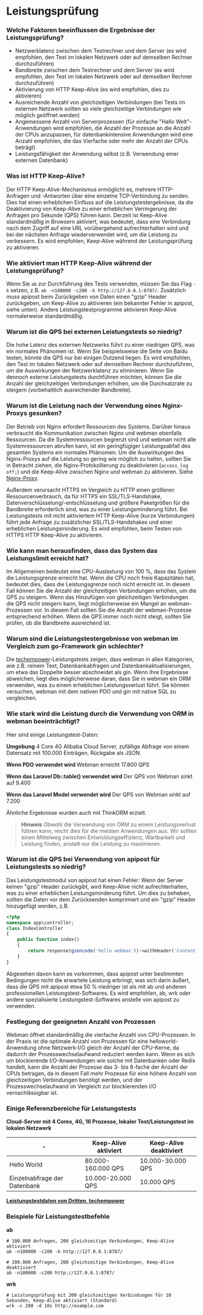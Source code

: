 # Leistungsprüfung

### Welche Faktoren beeinflussen die Ergebnisse der Leistungsprüfung?
* Netzwerklatenz zwischen dem Testrechner und dem Server (es wird empfohlen, den Test im lokalen Netzwerk oder auf demselben Rechner durchzuführen)
* Bandbreite zwischen dem Testrechner und dem Server (es wird empfohlen, den Test im lokalen Netzwerk oder auf demselben Rechner durchzuführen)
* Aktivierung von HTTP Keep-Alive (es wird empfohlen, dies zu aktivieren)
* Ausreichende Anzahl von gleichzeitigen Verbindungen (bei Tests im externen Netzwerk sollten so viele gleichzeitige Verbindungen wie möglich geöffnet werden)
* Angemessene Anzahl von Serverprozessen (für einfache "Hallo Welt"-Anwendungen wird empfohlen, die Anzahl der Prozesse an die Anzahl der CPUs anzupassen, für datenbankintensive Anwendungen wird eine Anzahl empfohlen, die das Vierfache oder mehr der Anzahl der CPUs beträgt)
* Leistungsfähigkeit der Anwendung selbst (z.B. Verwendung einer externen Datenbank)

### Was ist HTTP Keep-Alive?
Der HTTP Keep-Alive-Mechanismus ermöglicht es, mehrere HTTP-Anfragen und -Antworten über eine einzelne TCP-Verbindung zu senden. Dies hat einen erheblichen Einfluss auf die Leistungstestergebnisse, da die Deaktivierung von Keep-Alive zu einer erheblichen Verringerung der Anfragen pro Sekunde (QPS) führen kann.
Derzeit ist Keep-Alive standardmäßig in Browsern aktiviert, was bedeutet, dass eine Verbindung nach dem Zugriff auf eine URL vorübergehend aufrechterhalten wird und bei der nächsten Anfrage wiederverwendet wird, um die Leistung zu verbessern.
Es wird empfohlen, Keep-Alive während der Leistungsprüfung zu aktivieren.

### Wie aktiviert man HTTP Keep-Alive während der Leistungsprüfung?
Wenn Sie `ab` zur Durchführung des Tests verwenden, müssen Sie das Flag `-k` setzen, z.B. `ab -n100000 -c200 -k http://127.0.0.1:8787/`.
Zusätzlich muss apipost beim Zurückgeben von Daten einen "gzip" Header zurückgeben, um Keep-Alive zu aktivieren (ein bekannter Fehler in apipost, siehe unten).
Andere Leistungstestprogramme aktivieren Keep-Alive normalerweise standardmäßig.

### Warum ist die QPS bei externen Leistungstests so niedrig?
Die hohe Latenz des externen Netzwerks führt zu einer niedrigen QPS, was ein normales Phänomen ist. Wenn Sie beispielsweise die Seite von Baidu testen, könnte die QPS nur bei einigen Dutzend liegen.
Es wird empfohlen, den Test im lokalen Netzwerk oder auf demselben Rechner durchzuführen, um die Auswirkungen der Netzwerklatenz zu eliminieren.
Wenn Sie dennoch externe Leistungstests durchführen möchten, können Sie die Anzahl der gleichzeitigen Verbindungen erhöhen, um die Durchsatzrate zu steigern (vorbehaltlich ausreichender Bandbreite).

### Warum ist die Leistung nach der Verwendung eines Nginx-Proxys gesunken?
Der Betrieb von Nginx erfordert Ressourcen des Systems. Darüber hinaus verbraucht die Kommunikation zwischen Nginx und webman ebenfalls Ressourcen.
Da die Systemressourcen begrenzt sind und webman nicht alle Systemressourcen abrufen kann, ist ein geringfügiger Leistungsabfall des gesamten Systems ein normales Phänomen.
Um die Auswirkungen des Nginx-Proxys auf die Leistung so gering wie möglich zu halten, sollten Sie in Betracht ziehen, die Nginx-Protokollierung zu deaktivieren (`access_log off;`) und die Keep-Alive zwischen Nginx und webman zu aktivieren. Siehe [Nginx-Proxy](nginx-proxy.md).

Außerdem verursacht HTTPS im Vergleich zu HTTP einen größeren Ressourcenverbrauch, da für HTTPS ein SSL/TLS-Handshake, Datenverschlüsselung/-entschlüsselung und größere Paketgrößen für die Bandbreite erforderlich sind, was zu einer Leistungsminderung führt.
Bei Leistungstests mit nicht aktiviertem HTTP Keep-Alive (kurze Verbindungen) führt jede Anfrage zu zusätzlicher SSL/TLS-Handshakes und einer erheblichen Leistungsminderung. Es wird empfohlen, beim Testen von HTTPS HTTP Keep-Alive zu aktivieren.

### Wie kann man herausfinden, dass das System das Leistungslimit erreicht hat?
Im Allgemeinen bedeutet eine CPU-Auslastung von 100 %, dass das System die Leistungsgrenze erreicht hat. Wenn die CPU noch freie Kapazitäten hat, bedeutet dies, dass die Leistungsgrenze noch nicht erreicht ist. In diesem Fall können Sie die Anzahl der gleichzeitigen Verbindungen erhöhen, um die QPS zu steigern.
Wenn das Hinzufügen von gleichzeitigen Verbindungen die QPS nicht steigern kann, liegt möglicherweise ein Mangel an webman-Prozessen vor. In diesem Fall sollten Sie die Anzahl der webman-Prozesse entsprechend erhöhen. Wenn die QPS immer noch nicht steigt, sollten Sie prüfen, ob die Bandbreite ausreichend ist.

### Warum sind die Leistungstestergebnisse von webman im Vergleich zum go-Framework gin schlechter?
Die [techempower](https://www.techempower.com/benchmarks/#section=data-r21&hw=ph&test=db&l=zijnjz-6bj&a=2&f=1ekg-cbcw-2t4w-27wr68-pc0-iv9slc-0-1ekgw-39g-kxs00-o0zk-5jsetl-2x8doc-2)-Leistungstests zeigen, dass webman in allen Kategorien, wie z.B. reinem Text, Datenbankabfragen und Datenbankaktualisierungen, um etwa das Doppelte besser abschneidet als gin.
Wenn Ihre Ergebnisse abweichen, liegt dies möglicherweise daran, dass Sie in webman ein ORM verwenden, was zu einem erheblichen Leistungsverlust führt. Sie können versuchen, webman mit dem nativen PDO und gin mit native SQL zu vergleichen.

### Wie stark wird die Leistung durch die Verwendung von ORM in webman beeinträchtigt?
Hier sind einige Leistungstest-Daten:

**Umgebung**
4 Core 4G Alibaba Cloud Server, zufällige Abfrage von einem Datensatz mit 100.000 Einträgen, Rückgabe als JSON.

**Wenn PDO verwendet wird**
Webman erreicht 17.800 QPS

**Wenn das Laravel Db::table() verwendet wird**
Der QPS von Webman sinkt auf 9.400

**Wenn das Laravel Model verwendet wird**
Der QPS von Webman sinkt auf 7.200

Ähnliche Ergebnisse wurden auch mit ThinkORM erzielt.

> **Hinweis**
> Obwohl die Verwendung von ORM zu einem Leistungsverlust führen kann, reicht dies für die meisten Anwendungen aus. Wir sollten einen Mittelweg zwischen Entwicklungseffizienz, Wartbarkeit und Leistung finden, anstatt nur die Leistung zu maximieren.

### Warum ist die QPS bei Verwendung von apipost für Leistungstests so niedrig?
Das Leistungstestmodul von apipost hat einen Fehler: Wenn der Server keinen "gzip" Header zurückgibt, wird Keep-Alive nicht aufrechterhalten, was zu einer erheblichen Leistungsminderung führt.
Um dies zu beheben, sollten die Daten vor dem Zurücksenden komprimiert und ein "gzip" Header hinzugefügt werden, z.B.
```php
<?php
namespace app\controller;
class IndexController
{
    public function index()
    {
        return response(gzencode('hello webman'))->withHeader('Content-Encoding', 'gzip');
    }
}
```
Abgesehen davon kann es vorkommen, dass apipost unter bestimmten Bedingungen nicht die erwartete Leistung erbringt, was sich darin äußert, dass die QPS mit apipost etwa 50 % niedriger ist als mit ab und anderen professionellen Leistungstest-Softwares. Es wird empfohlen, ab, wrk oder andere spezialisierte Leistungstest-Softwares anstelle von apipost zu verwenden.

### Festlegung der geeigneten Anzahl von Prozessen
Webman öffnet standardmäßig die vierfache Anzahl von CPU-Prozessen. In der Praxis ist die optimale Anzahl von Prozessen für eine helloworld-Anwendung ohne Netzwerk-I/O gleich der Anzahl der CPU-Kerne, da dadurch der Prozesswechselaufwand reduziert werden kann.
Wenn es sich um blockierende I/O-Anwendungen wie solche mit Datenbanken oder Redis handelt, kann die Anzahl der Prozesse das 3- bis 8-fache der Anzahl der CPUs betragen, da in diesem Fall mehr Prozesse für eine höhere Anzahl von gleichzeitigen Verbindungen benötigt werden, und der Prozesswechselaufwand im Vergleich zur blockierenden I/O vernachlässigbar ist.

### Einige Referenzbereiche für Leistungstests

**Cloud-Server mit 4 Cores, 4G, 16 Prozesse, lokaler Test/Leistungstest im lokalen Netzwerk**

| - | Keep-Alive aktiviert | Keep-Alive deaktiviert |
|--|-----|-----|
| Hello World | 80.000-160.000 QPS | 10.000-30.000 QPS |
| Einzelnabfrage der Datenbank | 10.000-20.000 QPS | 10.000 QPS |

[**Leistungstestdaten von Dritten, techempower**](https://www.techempower.com/benchmarks/#section=data-r21&l=zik073-6bj&test=db)

### Beispiele für Leistungstestbefehle

**ab**
```
# 100.000 Anfragen, 200 gleichzeitige Verbindungen, Keep-Alive aktiviert
ab -n100000 -c200 -k http://127.0.0.1:8787/

# 100.000 Anfragen, 200 gleichzeitige Verbindungen, Keep-Alive deaktiviert
ab -n100000 -c200 http://127.0.0.1:8787/
```

**wrk**
```
# Leistungsprüfung mit 200 gleichzeitigen Verbindungen für 10 Sekunden, Keep-Alive aktiviert (Standard)
wrk -c 200 -d 10s http://example.com
```
